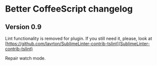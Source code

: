 # Better CoffeeScript changelog
## Version 0.9

Lint functionality is removed for plugin. If you still need it, please, look at [https://github.com/lavrton/SublimeLinter-contrib-tslint](SublimeLinter-contrib-tslint)

Repair watch mode.